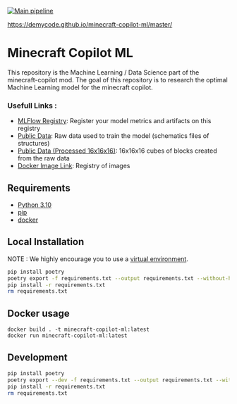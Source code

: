 [![Main pipeline](https://github.com/DemyCode/minecraft-copilot-ml/actions/workflows/master.yml/badge.svg?branch=master)](https://github.com/DemyCode/minecraft-copilot-ml/actions/workflows/master.yml)

https://demycode.github.io/minecraft-copilot-ml/master/

# Minecraft Copilot ML

This repository is the Machine Learning / Data Science part of the minecraft-copilot mod.
The goal of this repository is to research the optimal Machine Learning model for the minecraft copilot.

### Usefull Links :

- [MLFlow Registry](google.com): Register your model metrics and artifacts on this registry
- [Public Data](http://minecraft-schematics-raw.s3.amazonaws.com/): Raw data used to train the model (schematics files of structures)
- [Public Data (Processed 16x16x16)](http://minecraft-schematics-16.s3.amazonaws.com/): 16x16x16 cubes of blocks created from the raw data
- [Docker Image Link](https://gallery.ecr.aws/p3u9i4c1/minecraft-copilot-ml): Registry of images

## Requirements

- [Python 3.10](https://www.python.org/downloads/release/python-3100/)
- [pip](https://pypi.org/project/pip/)
- [docker](https://docs.docker.com/desktop/)

## Local Installation

NOTE : We highly encourage you to use a [virtual environment](https://realpython.com/python-virtual-environments-a-primer/#how-can-you-work-with-a-python-virtual-environment).

```bash
pip install poetry
poetry export -f requirements.txt --output requirements.txt --without-hashes
pip install -r requirements.txt
rm requirements.txt
```


## Docker usage

```
docker build . -t minecraft-copilot-ml:latest
docker run minecraft-copilot-ml:latest
```

## Development

```bash
pip install poetry
poetry export --dev -f requirements.txt --output requirements.txt --without-hashes
pip install -r requirements.txt
rm requirements.txt
```
